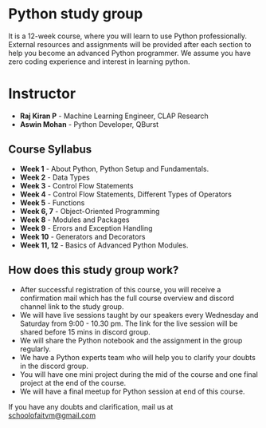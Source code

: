# Python study group

It is a 12-week course, where you will learn to use Python professionally. External resources and assignments will be provided after each section to help you become an advanced Python programmer. We assume you have zero coding experience and interest in learning python.

# Instructor

- **Raj Kiran P** - Machine Learning Engineer, CLAP Research
- **Aswin Mohan** - Python Developer, QBurst

## Course Syllabus 

- **Week 1** - About Python, Python Setup and Fundamentals.
- **Week 2** - Data Types
- **Week 3** - Control Flow Statements
- **Week 4** - Control Flow Statements, Different Types of Operators
- **Week 5** - Functions
- **Week 6, 7** - Object-Oriented Programming
- **Week 8** - Modules and Packages
- **Week 9** - Errors and Exception Handling
- **Week 10** - Generators and Decorators
- **Week 11, 12** - Basics of Advanced Python Modules.

## How does this study group work?

 - After successful registration of this course, you will receive a confirmation mail which has the full course overview and discord channel link to the study group.
- We will have live sessions taught by our speakers every Wednesday and Saturday from 9:00 - 10.30 pm. The link for the live session will be shared before 15 mins in discord group.
- We will share the Python notebook and the assignment in the group regularly.
- We have a Python experts team who will help you to clarify your doubts in the discord group.
- You will have one mini project during the mid of the course and one final project at the end of the course.
- We will have a final meetup for Python session at end of this course.

If you have any doubts and clarification, mail us at schoolofaitvm@gmail.com  
